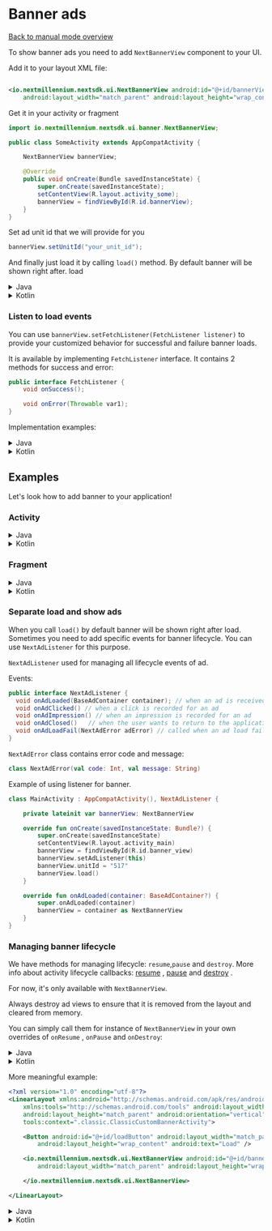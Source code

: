 # Banner ads

[Back to manual mode overview](https://github.com/nextmillenniummedia/next-sdk-android-example/blob/2.x/docs/manual/Manual.md)

To show banner ads you need to add `NextBannerView` component to your UI.

Add it to your layout XML file:

```xml

<io.nextmillennium.nextsdk.ui.NextBannerView android:id="@+id/bannerView"
    android:layout_width="match_parent" android:layout_height="wrap_content" />
```

Get it in your activity or fragment

```java
import io.nextmillennium.nextsdk.ui.banner.NextBannerView;

public class SomeActivity extends AppCompatActivity {

    NextBannerView bannerView;

    @Override
    public void onCreate(Bundle savedInstanceState) {
        super.onCreate(savedInstanceState);
        setContentView(R.layout.activity_some);
        bannerView = findViewById(R.id.bannerView);
    }
}
```

Set ad unit id that we will provide for you

```java 
bannerView.setUnitId("your_unit_id");
```

And finally just load it by calling `load()` method. By default banner will be shown right after.
load

<details>
<summary style="font-size:14px">Java</summary>

```java
import io.nextmillennium.nextsdk.NextBannerView;

public class SomeActivity extends AppCompatActivity {

    NextBannerView bannerView;

    @Override
    public void onCreate(Bundle savedInstanceState) {
        super.onCreate(savedInstanceState);
        setContentView(R.layout.activity_some);
        bannerView = view.findViewById(R.id.bannerView);
        bannerView.setUnitId("Your_unit_id");
        bannerView.load();
    }
}
```

</details>

<details>
<summary style="font-size:14px">Kotlin</summary>

```kotlin
class MainActivity : AppCompatActivity() {
    override fun onCreate(savedInstanceState: Bundle?) {
        super.onCreate(savedInstanceState)
        setContentView(R.layout.activity_main)
        val banner = findViewById<NextBannerView>(R.id.banner_view)
        banner.unitId = "517"
        banner.load()
    }
}
```

</details>

### Listen to load events

You can use `bannerView.setFetchListener(FetchListener listener)` to provide your customized
behavior for successful and failure banner loads.

It is available by implementing `FetchListener` interface. It contains 2 methods for success and
error:

```java
public interface FetchListener {
    void onSuccess();

    void onError(Throwable var1);
}

```

Implementation examples:

<details>
<summary>Java</summary>

```java

public class SomeActivity extends AppCompatActivity {
    @Override
    protected void onCreate(Bundle savedInstanceState) {
        super.onCreate(savedInstanceState);
        setContentView(R.layout.activity_classic_custom_banner);
        bannerView = findViewById(R.id.classicBanner);
        bannerView.setFetchListener(new FetchListener() {
            @Override
            public void onSuccess() {
                // banner loaded successfully
                Toast.makeText(this, "Successfully loaded!", Toast.LENGTH_SHORT).show();
            }

            @Override
            public void onError(Throwable throwable) {
                // some error occured
                Toast.makeText(this, "Ad load error", Toast.LENGTH_SHORT).show();
                Toast.makeText(this, throwable.getMessage(), Toast.LENGTH_LONG).show();
            }
        });
    }
}
```

</details>

<details>
<summary>Kotlin</summary>

```kotlin
class ClassicCustomBannerActivity : AppCompatActivity() {
    override fun onCreate(savedInstanceState: Bundle?) {
        super.onCreate(savedInstanceState)
        setContentView(R.layout.activity_classic_custom_banner)
        bannerView = findViewById(R.id.banner)
        bannerView?.setFetchListener(object : FetchListener {
            override fun onSuccess() {
                Toast.make(
                    this@ClassicCustomBannerActivity,
                    "Successfully loaded banner : $unitId",
                    Toast.LENGTH_SHORT
                ).show()
            }

            override fun onError(err: Throwable?) {
                Toast.make(
                    this@ClassicCustomBannerActivity,
                    "Error banner load: $err",
                    Toast.LENGTH_SHORT
                ).show()
                Toast.makeText(
                    this@ClassicCustomBannerActivity,
                    throwable.message,
                    Toast.LENGTH_LONG
                ).show()
            }
        })
    }
}

```

</details>

## Examples

Let's look how to add banner to your application!

### Activity

<details>
<summary style="font-size:14px">Java</summary>

```java
import io.nextmillennium.nextsdk.ui.banner.NextBannerView;

public class ClassicInAppBannerActivity extends AppCompatActivity {

    NextBannerView bannerView;

    @Override
    protected void onCreate(Bundle savedInstanceState) {
        super.onCreate(savedInstanceState);
        setContentView(R.layout.activity_classic_custom_banner);
        String unitId = "419";
        bannerView = findViewById(R.id.classicInAppBanner);
        bannerView.setUnitId(unitId);
        // If you need listener for Next Millennium response
        bannerView.setFetchListener(new FetchListener() {
            @Override
            public void onSuccess() {
                // banner loaded successfully
                Toast.makeText(this, "Successfully loaded!", Toast.LENGTH_SHORT).show();
            }

            @Override
            public void onError(Throwable throwable) {
                // some error occured
                Toast.makeText(this, "Ad load error", Toast.LENGTH_SHORT).show();
                Toast.makeText(this, throwable.getMessage(), Toast.LENGTH_LONG).show();
            }
        });
        bannerView.load();
    }
}
```

</details>
<details>
<summary style="font-size:14px">Kotlin</summary>

```kotlin
class ClassicCustomBannerActivity : AppCompatActivity() {
    private var bannerView: NextBannerView? = null

    override fun onCreate(savedInstanceState: Bundle?) {
        super.onCreate(savedInstanceState)
        setContentView(R.layout.activity_classic_custom_banner)
        val unitId = "419"
        bannerView = findViewById(R.id.banner)
        bannerView?.setUnitId(unitId)
        bannerView?.setFetchListener(object : FetchListener {
            override fun onSuccess() {
                Toast.make(
                    this@ClassicCustomBannerActivity,
                    "Successfully loaded banner : $unitId",
                    Toast.LENGTH_SHORT
                ).show()
            }

            override fun onError(err: Throwable?) {
                Toast.make(
                    this@ClassicCustomBannerActivity,
                    "Error banner load: $err",
                    Toast.LENGTH_SHORT
                ).show()
                Toast.makeText(
                    this@ClassicCustomBannerActivity,
                    throwable.message,
                    Toast.LENGTH_LONG
                ).show()
            }
        })
        bannerView?.load()
    }
}
```

</details>

### Fragment

<details>
<summary style="font-size:14px">Java</summary>

```java
public class NewsFragment extends Fragment {

    private NextBannerView bannerView;

    @Override
    public void onViewCreated(View view, Bundle savedInstanceState) {
        super.onViewCreated(view, savedInstanceState);
        bannerView = view.findViewById(R.id.banner);
        bannerView.setUnitId("your_unit_id");
        bannerView.load();
    }
}
```

</details>
<details>
<summary style="font-size:14px">Kotlin</summary>

```kotlin
class NewsFragment : Fragment() {

    override fun onViewCreated(view: View, savedInstanceState: Bundle?) {
        super.onViewCreated(view, savedInstanceState)
        val bannerView = findViewById<NextBannerView>(R.id.banner_view)
        bannerView.unitId = "your_unit_id"
        bannerView.setFetchListener(object : FetchListener {
            override fun onSuccess() {
                // banner loaded successfully
            }

            override fun onError(err: Throwable?) {
                // some error occured
            }
        })
        bannerView.load()
    }
}
```

</details>

### Separate load and show ads

When you call `load()` by default banner will be shown right after load. Sometimes you need to add
specific events for banner lifecycle. You can use `NextAdListener` for
this purpose.

`NextAdListener` used for managing all lifecycle events of ad.

Events:

```java 
public interface NextAdListener { 
  void onAdLoaded(BaseAdContainer container); // when an ad is received 
  void onAdClicked() // when a click is recorded for an ad
  void onAdImpression() // when an impression is recorded for an ad
  void onAdClosed()   // when the user wants to return to the application after clicking on an ad 
  void onAdLoadFail(NextAdError adError) // called when an ad load failed
}
```

`NextAdError` class contains error code and message:

```kotlin
class NextAdError(val code: Int, val message: String)
```

Example of using listener for banner. 

```kotlin
class MainActivity : AppCompatActivity(), NextAdListener {

    private lateinit var bannerView: NextBannerView

    override fun onCreate(savedInstanceState: Bundle?) {
        super.onCreate(savedInstanceState)
        setContentView(R.layout.activity_main)
        bannerView = findViewById(R.id.banner_view)
        bannerView.setAdListener(this)
        bannerView.unitId = "517"
        bannerView.load()
    }

    override fun onAdLoaded(container: BaseAdContainer?) {
        super.onAdLoaded(container)
        bannerView = container as NextBannerView
    }
}

```

### Managing banner lifecycle

We have methods for managing lifecycle: `resume`,`pause` and `destroy`. More info about activity
lifecycle
callbacks: [resume](https://developer.android.com/guide/components/activities/activity-lifecycle#onresume)
, [pause](https://developer.android.com/guide/components/activities/activity-lifecycle#onpause)
and [destroy](https://developer.android.com/guide/components/activities/activity-lifecycle#ondestroy)
.

For now, it's only available with `NextBannerView`.

Always destroy ad views to ensure that it is removed from the layout and cleared from memory.

You can simply call them for instance of `NextBannerView` in your own overrides of `onResume`
, `onPause` and `onDestroy`:

<details>
<summary>Java</summary>

```java

import io.nextmillennium.nextsdk.core.ui.NextBannerView;

public class ClassicCustomBannerActivity extends AppCompatActivity {
    private NextBannerView banner;

    @Override
    protected void onCreate(Bundle savedInstanceState) {
        super.onCreate(savedInstanceState);
        setContentView(R.layout.activity_classic_custom_banner);
        banner = findViewById(R.id.banner);
        banner.setUnitId("417");
        banner.load();
    }

    @Override
    protected void onPause() {
        if (banner != null) {
            banner.pause();
        }
        super.onPause();
    }

    @Override
    protected void onDestroy() {
        if (banner != null) {
            banner.destroy();
        }
        super.onDestroy();
    }

    @Override
    protected void onResume() {
        super.onResume();
        if (banner == null) return;
        banner.resume();
    }
}
```

</details>


<details>
<summary>Kotlin</summary>

```kotlin
class ClassicCustomBannerActivity : AppCompatActivity() {
    var classicBanner: NextBannerView?

    override fun onCreate(savedInstanceState: Bundle?) {
        super.onCreate(savedInstanceState)
        setContentView(R.layout.activity_classic_custom_banner)
        banner = findViewById(R.id.classicInAppBanner)
    }

    override fun onPause() {
        classicBanner?.pause()
        super.onPause()
    }

    override fun onDestroy() {
        classicBanner?.destroy()
        super.onDestroy()
    }

    override fun onResume() {
        super.onResume()
        classicBanner?.resume()
    }
}
```

</details>


More meaningful example:

```xml
<?xml version="1.0" encoding="utf-8"?>
<LinearLayout xmlns:android="http://schemas.android.com/apk/res/android"
    xmlns:tools="http://schemas.android.com/tools" android:layout_width="match_parent"
    android:layout_height="match_parent" android:orientation="vertical"
    tools:context=".classic.ClassicCustomBannerActivity">

    <Button android:id="@+id/loadButton" android:layout_width="match_parent"
        android:layout_height="wrap_content" android:text="Load" />

    <io.nextmillennium.nextsdk.ui.NextBannerView android:id="@+id/banner"
        android:layout_width="match_parent" android:layout_height="wrap_content">

    </io.nextmillennium.nextsdk.ui.NextBannerView>

</LinearLayout>
```

<details>
<summary>Java</summary>

```java
public class ClassicCustomBannerActivity extends AppCompatActivity {

    private NextBannerView classicBanner;
    private ActivityClassicCustomBannerBinding binding;

    @Override
    protected void onCreate(Bundle savedInstanceState) {
        super.onCreate(savedInstanceState);
        binding = ActivityClassicCustomBannerBinding.inflate(getLayoutInflater());
        setContentView(binding.getRoot());

        String unitId = "417";
        Button load = binding.loadButton;
        classicBanner = binding.banner;
        load.setOnClickListener((view) -> loadBanner(unitId));
    }

    private void loadBanner(String unitId) {
        classicBanner.setUnitId(unitId);
        classicBanner.setFetchListener(new FetchListener() {
            @Override
            public void onSuccess() {
                if (getActivity() == null || binding == null) return;
                Snackbar.make(binding.getRoot(),
                        "Successfully loaded unit",
                        Snackbar.LENGTH_SHORT).show();
            }

            @Override
            public void onError(Throwable throwable) {
                if (binding == null) return;
                Snackbar.make(binding.getRoot(), "Error ad load", Snackbar.LENGTH_SHORT)
                        .show();
                String message = throwable.getMessage() != null ? throwable.getMessage() : "Unexpected error";
                Snackbar.make(binding.getRoot(), message, Snackbar.LENGTH_SHORT)
                        .show();
            }
        });
        classicBanner.load();
    }

    @Override
    protected void onPause() {
        if (classicBanner != null) {
            classicBanner.pause();
        }
        super.onPause();
    }

    @Override
    protected void onDestroy() {
        if (classicBanner != null) {
            classicBanner.destroy();
        }
        super.onDestroy();
    }

    @Override
    protected void onResume() {
        super.onResume();
        if (classicBanner == null) return;
        classicBanner.resume();
    }
}
```

</details>


<details>
<summary>Kotlin</summary>

```Kotlin

class ClassicCustomBannerActivity : AppCompatActivity() {

    private var classicBanner: NextBannerView? = null
    private lateinit var binding: ActivityClassicCustomBannerBinding

    override fun onCreate(savedInstanceState: Bundle?) {
        super.onCreate(savedInstanceState)
        binding = ActivityClassicCustomBannerBinding.inflate(layoutInflater)
        setContentView(binding.root)
        val unitId = "417"
        val load: Button = binding.loadButton
        classicBanner = binding.banner
        load.setOnClickListener { loadBanner(unitId) }
    }

    private fun loadBanner(unitId: String) {
        classicBanner?.unitId = unitId
        classicBanner?.setFetchListener(object : FetchListener {
            override fun onSuccess() {
                showLoaded(unitId)
            }

            override fun onError(err: Throwable?) {
                showError(it)
            }
        })
        classicBanner?.load()
    }

    override fun onPause() {
        classicBanner?.pause()
        super.onPause()
    }

    override fun onDestroy() {
        classicBanner?.destroy()
        super.onDestroy()
    }

    override fun onResume() {
        super.onResume()
        classicBanner?.resume()
    }

    private fun showLoaded(message: String = "") {
        Snackbar.make(
            binding.root,
            "Successfully loaded banner : $message",
            Snackbar.LENGTH_SHORT
        ).show()
    }

    private fun showError(error: Throwable) {
        Snackbar.make(binding.root, "Error banner load: $error", Snackbar.LENGTH_SHORT)
            .show()
    }
}
```

</details>

